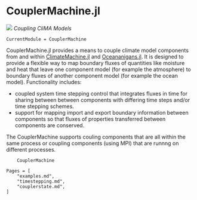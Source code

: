 # CouplerMachine.jl

![](favicon-32x32.png) *Coupling CliMA Models*


```@meta
CurrentModule = CouplerMachine
```


CouplerMachine.jl provides a means to couple climate model components from and within
[ClimateMachine.jl](https://github.com/CliMA/ClimateMachine.jl) and [Oceananigans.jl](https://github.com/CliMA/Oceananigans.jl). 
It is designed to provide a flexible way to map boundary fluxes of quantities like moisture and heat that leave one component 
model (for example the atmosphere) to boundary fluxes of another component model (for example the ocean model).
Functionality includes:
- coupled system time stepping control that integrates fluxes in time for sharing between between components
  with differing time steps and/or time stepping schemes.
- support for mapping import and export boundary information between components so that fluxes of properties
  transferred between components are conserved.

The CouplerMachine supports couling components that are all within the same process or coupling components (using MPI) that
are runnng on different processes.

```@docs
    CouplerMachine
```

```@contents
Pages = [
    "examples.md",
    "timestepping.md",
    "couplerstate.md",
]
```

